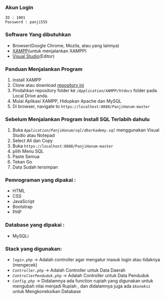 ### Akun Login
 
    ID : 1001
    Password : panji555
  
### Software Yang dibutuhkan
  * Browser(Google Chrome, Mozila, atau yang lainnya)
  * [XAMPP](https://www.apachefriends.org/download.html)(untuk menjalankan XAMPP)
  * [Visual Studio](https://visualstudio.microsoft.com/downloads/)(Editor)

### Panduan Menjalankan Program
  1. Install XAMPP
  2. Clone atau download [repository ini](https://github.com/panjihanum/PanjiHanum/archive/master.zip) 
  3. Pindahkan repository folder ke *`/Application/XAMPP/htdocs`* folder pada Local Drive anda.
  4. Mulai Aplikasi XAMPP, Hidupkan Apache dan MySQL
  5. Di browser, navigate to  `https://localhost:8888/PanjiHanum-master`


  
### Sebelum Menjalankan Program Install SQL Terlabih dahulu
   1. Buka *`Application/PanjiHanum/sql/dbarkademy.sql`* menggunakan Visual Studio atau Notepad
   2. Select All dan Copy 
   3. Buka `https://localhost:8888/PanjiHanum-master`
   4. pilih Menu SQL
   5. Paste Semua
   6. Tekan Go
   7. Data Sudah tersimpan
  
### Pemrograman  yang dipakai :
   * HTML
   * CSS
   * JavaScript
   * Bootstrap
   * PHP
   
### Database yang dipakai :
   * MySQLi
 
### Stack yang digunakan:
   * *`login.php`* -> Adalah controller agar mengatur masuk login atau tidaknya (mengecek)
   * *`Controller.php`* -> Adalah Controller untuk Data Daerah
   * *`ControllerPenduduk.php`* -> Adalah Controller untuk Data Penduduk
   * *`Config.php`* -> Didalamnya ada function rupiah yang digunakan untuk mengubah nilai menjadi Rupiah , dan didalamnya juga ada *`$koneksi`* untuk Mengkoneksikan Database
